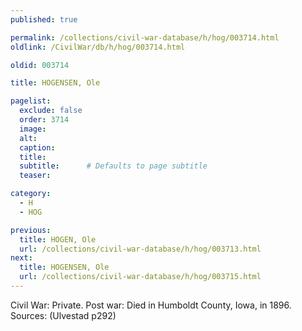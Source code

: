 ```yaml
---
published: true

permalink: /collections/civil-war-database/h/hog/003714.html
oldlink: /CivilWar/db/h/hog/003714.html

oldid: 003714

title: HOGENSEN, Ole

pagelist:
  exclude: false
  order: 3714
  image: 
  alt:
  caption:
  title:
  subtitle:      # Defaults to page subtitle
  teaser:

category: 
  - H 
  - HOG

previous:
  title: HOGEN, Ole
  url: /collections/civil-war-database/h/hog/003713.html  
next:
  title: HOGENSEN, Ole
  url: /collections/civil-war-database/h/hog/003715.html   
---
```

Civil War: Private. Post war: Died in Humboldt County, Iowa, in 1896. Sources: (Ulvestad p292)